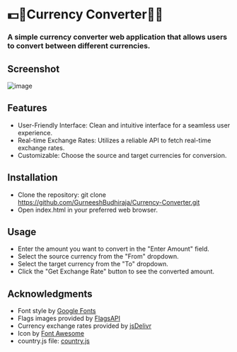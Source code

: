 # 💵💱Currency Converter💱💵
### A simple currency converter web application that allows users to convert between different currencies.
## Screenshot
![image](https://github.com/GurneeshBudhiraja/Currency-Converter/assets/140137709/a081f8ac-1ef4-44b6-a184-dc712ccaa0fb)

## Features
- User-Friendly Interface: Clean and intuitive interface for a seamless user experience.
- Real-time Exchange Rates: Utilizes a reliable API to fetch real-time exchange rates.
- Customizable: Choose the source and target currencies for conversion.
## Installation
- Clone the repository: git clone https://github.com/GurneeshBudhiraja/Currency-Converter.git
- Open index.html in your preferred web browser.
## Usage
- Enter the amount you want to convert in the "Enter Amount" field.
- Select the source currency from the "From" dropdown.
- Select the target currency from the "To" dropdown.
- Click the "Get Exchange Rate" button to see the converted amount.
## Acknowledgments
- Font style by [Google Fonts](https://fonts.google.com/)
- Flags images provided by [FlagsAPI](https://flagsapi.com/)
- Currency exchange rates provided by [jsDelivr](https://www.jsdelivr.com/)
- Icon by [Font Awesome](https://fontawesome.com/)
- country.js file: [country.js](https://github.com/shradha-khapra/JavaScriptSeries/blob/main/CurrencyConverter/codes.js)
